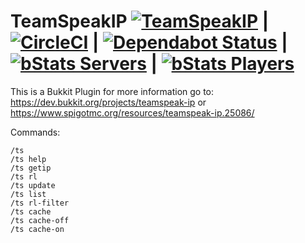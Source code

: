 
TeamSpeakIP [![TeamSpeakIP](https://api.travis-ci.org/T0biii/TeamSpeakIp.svg)](https://travis-ci.org/T0biii/TeamSpeakIp) | [![CircleCI](https://circleci.com/gh/T0biii/TeamSpeakIp/tree/master.svg?style=svg)](https://circleci.com/gh/T0biii/TeamSpeakIp/tree/master) | [![Dependabot Status](https://api.dependabot.com/badges/status?host=github&repo=T0biii/TeamSpeakIp)](https://dependabot.com) | [![bStats Servers](https://img.shields.io/bstats/servers/203)](https://bstats.org/plugin/bukkit/TeamSpeakIP) | [![bStats Players](https://img.shields.io/bstats/players/203)](https://bstats.org/plugin/bukkit/TeamSpeakIP)
===========

This is a Bukkit Plugin for more information go to:
https://dev.bukkit.org/projects/teamspeak-ip or https://www.spigotmc.org/resources/teamspeak-ip.25086/

Commands:
```
/ts
/ts help
/ts getip
/ts rl
/ts update
/ts list
/ts rl-filter
/ts cache
/ts cache-off
/ts cache-on
```


